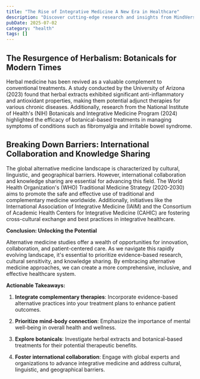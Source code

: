 ```yaml
---
title: "The Rise of Integrative Medicine A New Era in Healthcare"
description: "Discover cutting-edge research and insights from MindVerse Daily in the health category"
pubDate: 2025-07-02
category: "health"
tags: []
---
```


## **The Resurgence of Herbalism: Botanicals for Modern Times**

Herbal medicine has been revived as a valuable complement to conventional treatments. A study conducted by the University of Arizona (2023) found that herbal extracts exhibited significant anti-inflammatory and antioxidant properties, making them potential adjunct therapies for various chronic diseases. Additionally, research from the National Institute of Health's (NIH) Botanicals and Integrative Medicine Program (2024) highlighted the efficacy of botanical-based treatments in managing symptoms of conditions such as fibromyalgia and irritable bowel syndrome.

## **Breaking Down Barriers: International Collaboration and Knowledge Sharing**

The global alternative medicine landscape is characterized by cultural, linguistic, and geographical barriers. However, international collaboration and knowledge sharing are essential for advancing this field. The World Health Organization's (WHO) Traditional Medicine Strategy (2020-2030) aims to promote the safe and effective use of traditional and complementary medicine worldwide. Additionally, initiatives like the International Association of Integrative Medicine (IAIM) and the Consortium of Academic Health Centers for Integrative Medicine (CAHIC) are fostering cross-cultural exchange and best practices in integrative healthcare.

**Conclusion: Unlocking the Potential**

Alternative medicine studies offer a wealth of opportunities for innovation, collaboration, and patient-centered care. As we navigate this rapidly evolving landscape, it's essential to prioritize evidence-based research, cultural sensitivity, and knowledge sharing. By embracing alternative medicine approaches, we can create a more comprehensive, inclusive, and effective healthcare system.

**Actionable Takeaways:**

1. **Integrate complementary therapies**: Incorporate evidence-based alternative practices into your treatment plans to enhance patient outcomes.

2. **Prioritize mind-body connection**: Emphasize the importance of mental well-being in overall health and wellness.

3. **Explore botanicals**: Investigate herbal extracts and botanical-based treatments for their potential therapeutic benefits.

4. **Foster international collaboration**: Engage with global experts and organizations to advance integrative medicine and address cultural, linguistic, and geographical barriers.